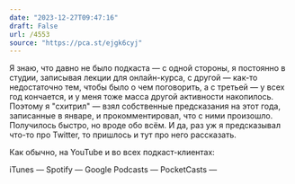 ```yaml
---
date: "2023-12-27T09:47:16"
draft: False
url: /4553
source: "https://pca.st/ejgk6cyj"
---
```


Я знаю, что давно не было подкаста — с одной стороны, я постоянно в студии, записывая лекции для онлайн-курса, с другой — как-то недостаточно тем, чтобы было о чем поговорить, а с третьей — у всех год кончается, и у меня тоже масса другой активности накопилось. Поэтому я "схитрил" — взял собственные предсказания на этот года, записанные в январе, и прокомментировал, что с ними произошло. Получилось быстро, но вроде обо всём. И да, раз уж я предсказывал что-то про Twitter, то пришлось и тут про него рассказать.

Как обычно, на YouTube и во всех подкаст-клиентах:



iTunes — 
Spotify — 
Google Podcasts — 
PocketCasts —
